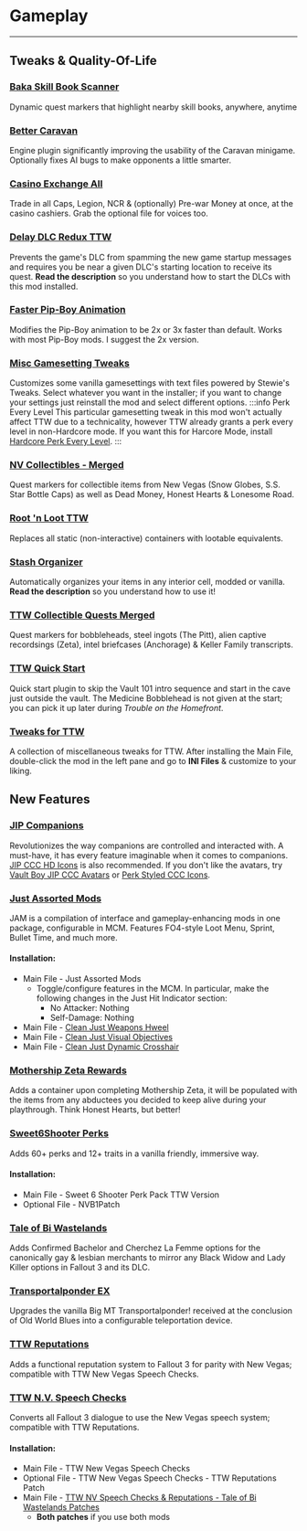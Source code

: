 ﻿# Gameplay

---

## Tweaks & Quality-Of-Life

### [Baka Skill Book Scanner](https://www.nexusmods.com/newvegas/mods/75828)

Dynamic quest markers that highlight nearby skill books, anywhere, anytime

### [Better Caravan](https://www.nexusmods.com/newvegas/mods/81002)

Engine plugin significantly improving the usability of the Caravan minigame. Optionally fixes AI bugs to make opponents a little smarter.

### [Casino Exchange All](https://www.nexusmods.com/newvegas/mods/35701)

Trade in all Caps, Legion, NCR & (optionally) Pre-war Money at once, at the casino cashiers. Grab the optional file for voices too.

### [Delay DLC Redux TTW](https://www.nexusmods.com/newvegas/mods/75851)

Prevents the game's DLC from spamming the new game startup messages and requires you be near a given DLC's starting location to receive its quest. **Read the description** so you understand how to start the DLCs with this mod installed.

### [Faster Pip-Boy Animation](https://www.nexusmods.com/newvegas/mods/67761)

Modifies the Pip-Boy animation to be 2x or 3x faster than default. Works with most Pip-Boy mods. I suggest the 2x version.

### [Misc Gamesetting Tweaks](https://www.nexusmods.com/newvegas/mods/72983)

Customizes some vanilla gamesettings with text files powered by Stewie's Tweaks. Select whatever you want in the installer; if you want to change your settings just reinstall the mod and select different options.
:::info Perk Every Level
This particular gamesetting tweak in this mod won't actually affect TTW due to a technicality, however TTW already grants a perk every level in non-Hardcore mode. If you want this for Harcore Mode, install [Hardcore Perk Every Level](overhauls#hardcore-perk-every-level).
:::

### [NV Collectibles - Merged](https://www.nexusmods.com/newvegas/mods/80939)

Quest markers for collectible items from New Vegas (Snow Globes, S.S. Star Bottle Caps) as well as Dead Money, Honest Hearts & Lonesome Road.

### [Root 'n Loot TTW](https://www.nexusmods.com/newvegas/mods/59378)

Replaces all static (non-interactive) containers with lootable equivalents.

### [Stash Organizer](https://eddoursul.win/mods/stash-organizer)

Automatically organizes your items in any interior cell, modded or vanilla. **Read the description** so you understand how to use it!

### [TTW Collectible Quests Merged](https://www.nexusmods.com/newvegas/mods/75829)

Quest markers for bobbleheads, steel ingots (The Pitt), alien captive recordsings (Zeta), intel briefcases (Anchorage) & Keller Family transcripts.

### [TTW Quick Start](https://www.nexusmods.com/newvegas/mods/65937)

Quick start plugin to skip the Vault 101 intro sequence and start in the cave just outside the vault. The Medicine Bobblehead is not given at the start; you can pick it up later during _Trouble on the Homefront_.

### [Tweaks for TTW](https://www.nexusmods.com/newvegas/mods/77934)

A collection of miscellaneous tweaks for TTW. After installing the Main File, double-click the mod in the left pane and go to **INI Files** & customize to your liking.

## New Features

### [JIP Companions](https://www.nexusmods.com/newvegas/mods/50468)

Revolutionizes the way companions are controlled and interacted with. A must-have, it has every feature imaginable when it comes to companions. [JIP CCC HD Icons](https://www.nexusmods.com/newvegas/mods/75378) is also recommended. If you don't like the avatars, try [Vault Boy JIP CCC Avatars](https://www.nexusmods.com/newvegas/mods/67270) or [Perk Styled CCC Icons](https://www.nexusmods.com/newvegas/mods/70849).

### [Just Assorted Mods](https://www.nexusmods.com/newvegas/mods/66666)

JAM is a compilation of interface and gameplay-enhancing mods in one package, configurable in MCM. Features FO4-style Loot Menu, Sprint, Bullet Time, and much more.

#### Installation:

- Main File - Just Assorted Mods
  - Toggle/configure features in the MCM. In particular, make the following changes in the Just Hit Indicator section:
    - No Attacker: Nothing
    - Self-Damage: Nothing
- Main File - [Clean Just Weapons Hweel](https://www.nexusmods.com/newvegas/mods/76357)
- Main File - [Clean Just Visual Objectives](https://www.nexusmods.com/newvegas/mods/80523)
- Main File - [Clean Just Dynamic Crosshair](https://www.nexusmods.com/newvegas/mods/81625)

### [Mothership Zeta Rewards](https://www.nexusmods.com/newvegas/mods/76001)

Adds a container upon completing Mothership Zeta, it will be populated with the items from any abductees you decided to keep alive during your playthrough. Think Honest Hearts, but better!

### [Sweet6Shooter Perks](https://www.nexusmods.com/newvegas/mods/73438)

Adds 60+ perks and 12+ traits in a vanilla friendly, immersive way.

#### Installation:

- Main File - Sweet 6 Shooter Perk Pack TTW Version
- Optional File - NVB1Patch

### [Tale of Bi Wastelands](https://www.nexusmods.com/newvegas/mods/72721)

Adds Confirmed Bachelor and Cherchez La Femme options for the canonically gay & lesbian merchants to mirror any Black Widow and Lady Killer options in Fallout 3 and its DLC.

### [Transportalponder EX](https://www.nexusmods.com/newvegas/mods/76128)

Upgrades the vanilla Big MT Transportalponder! received at the conclusion of Old World Blues into a configurable teleportation device.

### [TTW Reputations](https://www.nexusmods.com/newvegas/mods/68604)

Adds a functional reputation system to Fallout 3 for parity with New Vegas; compatible with TTW New Vegas Speech Checks.

### [TTW N.V. Speech Checks](https://www.nexusmods.com/newvegas/mods/68736)

Converts all Fallout 3 dialogue to use the New Vegas speech system; compatible with TTW Reputations.

#### Installation:

- Main File - TTW New Vegas Speech Checks
- Optional File - TTW New Vegas Speech Checks - TTW Reputations Patch
- Main File - [TTW NV Speech Checks & Reputations - Tale of Bi Wastelands Patches](https://www.nexusmods.com/newvegas/mods/76206)
  - **Both patches** if you use both mods
